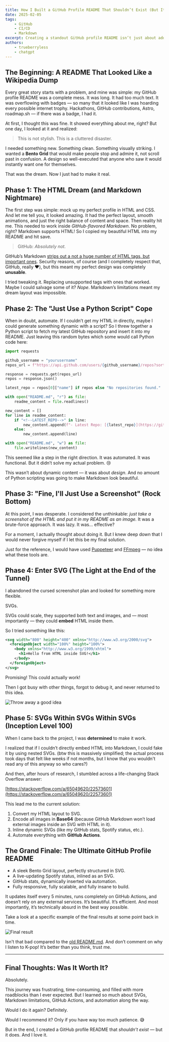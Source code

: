 ```yaml
---
title: How I Built a GitHub Profile README That Shouldn’t Exist (But It Does)
date: 2025-02-05
tags:
    - GitHub
    - CI/CD
    - Markdown
excerpt: Creating a standout GitHub profile README isn’t just about adding a few badges — it’s about pushing technical boundaries. In this deep dive, I explore low-level SVG manipulation, HTML-to-SVG conversion, inline animations, and full automation with GitHub Actions to build what I believe is one of the most technically advanced GitHub READMEs. From a dynamic Bento Grid that updates every 5 minutes to embedding live SVGs without external requests, this project transformed my profile into a living, self-updating showcase of my work. Want to know how I did it? Let’s break it down. 🚀
authors:
    - trueberryless
    - chatgpt
---
```


## The Beginning: A README That Looked Like a Wikipedia Dump

Every great story starts with a problem, and mine was simple: my GitHub profile README was a complete mess. It was long. It had too much text. It was overflowing with badges — so many that it looked like I was hoarding every possible internet trophy. Hackathons, GitHub contributions, Astro, roadmap.sh — if there was a badge, I had it. 

At first, I thought this was fine. It showed everything about me, right? But one day, I looked at it and realized: 

> This is not stylish. This is a cluttered disaster.

I needed something new. Something clean. Something visually striking. I wanted a **Bento Grid** that would make people stop and admire it, not scroll past in confusion. A design so well-executed that anyone who saw it would instantly want one for themselves.

That was the dream. Now I just had to make it real.

## Phase 1: The HTML Dream (and Markdown Nightmare)

The first step was simple: mock up my perfect profile in HTML and CSS. And let me tell you, it looked amazing. It had the perfect layout, smooth animations, and just the right balance of content and space. Then reality hit me. This needed to work inside _GitHub-flavored Markdown_. No problem, right? Markdown supports HTML! So I copied my beautiful HTML into my README and hit save.

> GitHub: *Absolutely not.*

GitHub’s Markdown [strips out a not a huge number of HTML tags, but important ones](https://github.github.com/gfm/#disallowed-raw-html-extension). Security reasons, of course (and I completely respect that, GitHub, really ❤️), but this meant my perfect design was completely **unusable**.

I tried tweaking it. Replacing unsupported tags with ones that worked. Maybe I could salvage some of it? _Nope_. Markdown’s limitations meant my dream layout was impossible.

## Phase 2: The "Just Use a Python Script" Cope

When in doubt, automate. If I couldn’t get my HTML in directly, maybe I could generate something dynamic with a script? So I threw together a Python script to fetch my latest GitHub repository and insert it into my README. Just leaving this random bytes which some would call Python code here:

```python collapse={1-22}
import requests

github_username = "yourusername"
repos_url = f"https://api.github.com/users/{github_username}/repos?sort=pushed"

response = requests.get(repos_url)
repos = response.json()

latest_repo = repos[0]["name"] if repos else "No repositories found."

with open("README.md", "r") as file:
    readme_content = file.readlines()

new_content = []
for line in readme_content:
    if "<!--LATEST_REPO-->" in line:
        new_content.append(f"- Latest Repo: [{latest_repo}](https://github.com/{github_username}/{latest_repo})\n")
    else:
        new_content.append(line)

with open("README.md", "w") as file:
    file.writelines(new_content)
```

This seemed like a step in the right direction. It was automated. It was functional. But it didn’t solve my actual problem. 😢

This wasn’t about dynamic content — it was about *design*. And no amount of Python scripting was going to make Markdown look beautiful.

## Phase 3: "Fine, I'll Just Use a Screenshot" (Rock Bottom)

At this point, I was desperate. I considered the unthinkable: *just take a screenshot of the HTML and put it in my README as an image.* It was a brute-force approach. It was lazy. It was... effective?

For a moment, I actually thought about doing it. But I knew deep down that I would never forgive myself if I let this be my final solution.

Just for the reference, I would have used [Puppeteer](https://www.npmjs.com/package/puppeteer) and [FFmpeg](https://www.ffmpeg.org/) — no idea what these tools are.

## Phase 4: Enter SVG (The Light at the End of the Tunnel)

I abandoned the cursed screenshot plan and looked for something more flexible.

SVGs.

SVGs could scale, they supported both text and images, and — most importantly — they could **embed** HTML inside them.

So I tried something like this:

```xml
<svg width="800" height="400" xmlns="http://www.w3.org/2000/svg">
  <foreignObject width="100%" height="100%">
    <body xmlns="http://www.w3.org/1999/xhtml">
      <h1>Hello from HTML inside SVG!</h1>
    </body>
  </foreignObject>
</svg>
```

Promising! This could actually work!

Then I got busy with other things, forgot to debug it, and never returned to this idea.

![Throw away a good idea](../../../../public/online-classes-throw-away.gif)

## Phase 5: SVGs Within SVGs Within SVGs (Inception Level 100)

When I came back to the project, I was **determined** to make it work.

I realized that if I couldn’t directly embed HTML into Markdown, I could fake it by using nested SVGs. (btw this is massively simplified; the actual process took days that felt like weeks if not months, but I know that you wouldn't read any of this anyway so who cares?)

And then, after hours of research, I stumbled across a life-changing Stack Overflow answer:

[https://stackoverflow.com/a/65049620/22573601](https://stackoverflow.com/a/65049620/22573601)

This lead me to the current solution:

1. Convert my HTML layout to SVG.
2. Encode all images in **Base64** (because GitHub Markdown won’t load external images inside an SVG with HTML in it).
3. Inline dynamic SVGs (like my GitHub stats, Spotify status, etc.).
4. Automate everything with **GitHub Actions**.

## The Grand Finale: The Ultimate GitHub Profile README

- A sleek Bento Grid layout, perfectly structured in SVG.
- A live-updating Spotify status, inlined as an SVG.
- GitHub stats, dynamically inserted via automation.
- Fully responsive, fully scalable, and fully insane to build.

It updates itself every 5 minutes, runs completely on GitHub Actions, and doesn’t rely on any external services. It’s beautiful. It’s efficient. And most importantly, it’s technically absurd in the best way possible.

Take a look at a specific example of the final results at some point back in time. 

![Final result](https://raw.githubusercontent.com/trueberryless/trueberryless/7519c6f50094bdfd6fb47f610e6638ac8efdd6ad/html-wrapper.svg)

Isn't that bad compared to the [old README.md](https://github.com/trueberryless/trueberryless/blob/5dce4ad0033b00829f8ec3756827057017447a65/README.md). And don’t comment on why I listen to K-pop! It’s better than you think, trust me.

---

## Final Thoughts: Was It Worth It?

Absolutely.

This journey was frustrating, time-consuming, and filled with more roadblocks than I ever expected. But I learned so much about SVGs, Markdown limitations, GitHub Actions, and automation along the way.

Would I do it again? Definitely.

Would I recommend it? Only if you have way too much patience. 😅

But in the end, I created a GitHub profile README that *shouldn’t exist* — but it does. And I love it.
